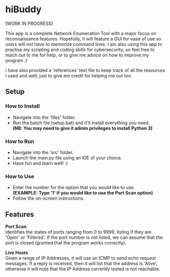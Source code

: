 # hiBuddy
(WORK IN PROGRESS)

This app is a complete Network Enumeration Tool with a major focus on reconnaissance features. Hopefully, it will feature a GUI for ease of use so users will not have to memorize command lines. I am also using this app to practise my scripting and coding skills for cybersecurity, so feel free to reach out to me for help, or to give me advice on how to improve my program :)

I have also provided a 'references' text file to keep track of all the resources I used and well, just to give em credit for helping me out too.

## Setup

### How to Install
- Navigate into the 'files' folder.
- Run the batch file (setup.bat) and it'll install everything you need.
<br />**(NB: You may need to give it admin privileges to install Python 3)**

### How to Run
- Navigate into the 'src' folder.
- Launch the main.py file using an IDE of your choice.
- Have fun and learn well! :)

### How to Use
- Enter the number for the option that you would like to use.
<br /> **(EXAMPLE: Type '1' if you would like to use the Port Scan option)**
- Follow the on-screen instructions.

## Features
**Port Scan**
<br />Identifies the states of ports ranging from 0 to 9999, listing if they are 'Open' or 'Filtered'. If the port number is not listed, we can assume that the port is closed (granted that the program works correctly).

**Live Hosts**
<br />Given a range of IP Addresses, it will use an ICMP to send echo request messages. If a reply is received, then it will list that the address is 'Alive', otherwise it will note that the IP Address currently tested is not reachable. 
